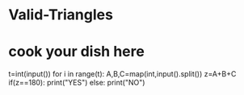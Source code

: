 # Valid-Triangles
# cook your dish here
t=int(input())
for i in range(t):
    A,B,C=map(int,input().split())
    z=A+B+C
    if(z==180):
        print("YES")
    else:
        print("NO")
